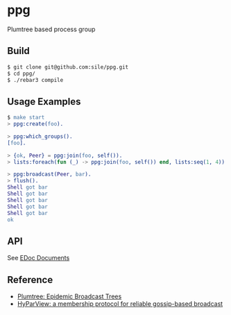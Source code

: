 ppg
===

Plumtree based process group

Build
-----

```sh
$ git clone git@github.com:sile/ppg.git
$ cd ppg/
$ ./rebar3 compile
```

Usage Examples
--------------

```erlang
$ make start
> ppg:create(foo).

> ppg:which_groups().
[foo].

> {ok, Peer} = ppg:join(foo, self()).
> lists:foreach(fun (_) -> ppg:join(foo, self()) end, lists:seq(1, 4)).

> ppg:broadcast(Peer, bar).
> flush().
Shell got bar
Shell got bar
Shell got bar
Shell got bar
Shell got bar
ok
```

API
---

See [EDoc Documents](doc/README.md)

Reference
----------

- [Plumtree: Epidemic Broadcast Trees](http://homepages.gsd.inesc-id.pt/~jleitao/pdf/srds07-leitao.pdf)
- [HyParView: a membership protocol for reliable gossip-based broadcast](http://asc.di.fct.unl.pt/~jleitao/pdf/dsn07-leitao.pdf)

